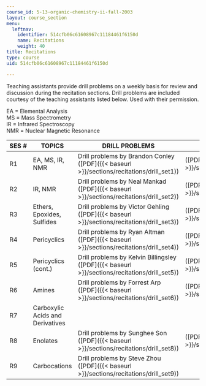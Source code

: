 ```yaml
---
course_id: 5-13-organic-chemistry-ii-fall-2003
layout: course_section
menu:
  leftnav:
    identifier: 514cfb06c61608967c11184461f6150d
    name: Recitations
    weight: 40
title: Recitations
type: course
uid: 514cfb06c61608967c11184461f6150d

---
```


Teaching assistants provide drill problems on a weekly basis for review and discussion during the recitation sections. Drill problems are included courtesy of the teaching assistants listed below. Used with their permission.

EA = Elemental Analysis  
MS = Mass Spectrometry  
IR = Infrared Spectroscopy  
NMR = Nuclear Magnetic Resonance

| SES # | TOPICS | DRILL PROBLEMS | SOLUTIONS |
| --- | --- | --- | --- |
| R1 | EA, MS, IR, NMR | Drill problems by Brandon Conley ([PDF]({{< baseurl >}}/sections/recitations/drill_set1)) | ([PDF]({{< baseurl >}}/sections/recitations/drill_set1_sol)) |
| R2 | IR, NMR | Drill problems by Neal Mankad ([PDF]({{< baseurl >}}/sections/recitations/drill_set2)) | ([PDF]({{< baseurl >}}/sections/recitations/drill_set2_sol)) |
| R3 | Ethers, Epoxides, Sulfides | Drill problems by Victor Gehling ([PDF]({{< baseurl >}}/sections/recitations/drill_set3)) | ([PDF]({{< baseurl >}}/sections/recitations/drill_set3_sol)) |
| R4 | Pericyclics | Drill problems by Ryan Altman ([PDF]({{< baseurl >}}/sections/recitations/drill_set4)) | ([PDF]({{< baseurl >}}/sections/recitations/drill_set4_sol)) |
| R5 | Pericyclics (cont.) | Drill problems by Kelvin Billingsley ([PDF]({{< baseurl >}}/sections/recitations/drill_set5)) | ([PDF]({{< baseurl >}}/sections/recitations/drill_set5_sol)) |
| R6 | Amines | Drill problems by Forrest Arp ([PDF]({{< baseurl >}}/sections/recitations/drill_set6)) | ([PDF]({{< baseurl >}}/sections/recitations/drill_set6_sol)) |
| R7 | Carboxylic Acids and Derivatives | &nbsp; |
| R8 | Enolates | Drill problems by Sunghee Son ([PDF]({{< baseurl >}}/sections/recitations/drill_set8)) | ([PDF]({{< baseurl >}}/sections/recitations/drill_set8_sol)) |
| R9 | Carbocations | Drill problems by Steve Zhou ([PDF]({{< baseurl >}}/sections/recitations/drill_set9)) |
